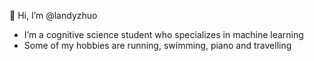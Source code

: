 👋 Hi, I’m @landyzhuo
- I’m a cognitive science student who specializes in machine learning
- Some of my hobbies are running, swimming, piano and travelling

<!---
landyzhuo/landyzhuo is a ✨ special ✨ repository because its `README.md` (this file) appears on your GitHub profile.
You can click the Preview link to take a look at your changes.
--->
